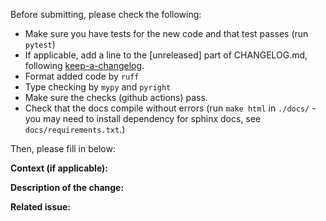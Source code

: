 Before submitting, please check the following:

- Make sure you have tests for the new code and that test passes (run `pytest`)
- If applicable, add a line to the [unreleased] part of CHANGELOG.md, following [keep-a-changelog](https://keepachangelog.com/en/1.0.0/).
- Format added code by `ruff`
- Type checking by `mypy` and `pyright`
- Make sure the checks (github actions) pass.
- Check that the docs compile without errors (run `make html` in `./docs/` - you may need to install dependency for sphinx docs, see `docs/requirements.txt`.)

Then, please fill in below:

**Context (if applicable):**

**Description of the change:**

**Related issue:**